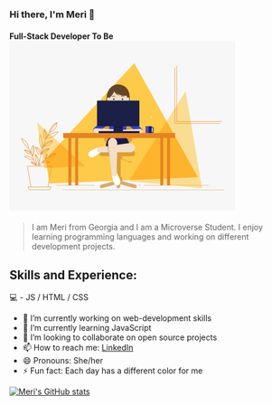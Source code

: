 ### Hi there, I'm Meri 👋 
#### Full-Stack Developer To Be   <img src="https://github.com/Meri-MG/Meri-MG/blob/main/code.gif" width="400">

> I am Meri from Georgia and I am a Microverse Student. 
> I enjoy learning programming languages and working on different development projects. 



## Skills and Experience:
💻 - JS / HTML / CSS


- 🔭 I’m currently working on web-development skills
- 🌱 I’m currently learning JavaScript
- 👯 I’m looking to collaborate on open source projects
- 📫 How to reach me: [LinkedIn](https://www.linkedin.com/in/meri-gogichashvili-457297218/)
- 😄 Pronouns: She/her
- ⚡ Fun fact: Each day has a different color for me 

[![Meri's GitHub stats](https://github-readme-stats.vercel.app/api?username=Meri-MG)](https://github.com/anuraghazra/github-readme-stats)

